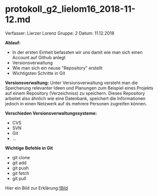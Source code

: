 # protokoll_g2_lielom16_2018-11-12.md

  Verfasser:  Lierzer Lorenz
  Gruppe:     2
  Datum:      11.12.2018
  
  **Ablauf:**
  * In der ersten Einheit befassten wir uns damit wie man sich einen Account auf Github anlegt
  * Versionsverwaltung
  * Wie man sich ein neuse "Repository" erstellt
  * Wichtigsten Schritte in Git
  
  
  **Versionsverwaltung:**
  Unter Versionsverwaltung versteht man die Speicherung relevanter Ideen und Planungen zum Beispiel eines Projekts auf einem Repository       (Verzeichniss) zu speichern. Dieses Repository arbeitet also ähnlich wie eine Datenbank, speichert die Informationen jedoch in einen     Netzwerk auf ds mehrere Personen zugreifen können.
  
   
          
  **Verschieden Versionsverwaltungssysteme:**
  * CVS
  * SVN
  * Git
  * ...
  
  
  **Wichtige Befehle in Git**
  * git clone
  * git add
  * git push
  * git fetch
  * git pull
  
  Hier ein Bild zur Erklärung:[!Bild](https://www.google.at/search?rlz=1C1CHBD_deAT773AT776&biw=1692&bih=811&tbm=isch&sa=1&ei=qazxW5e9BsH5sAf04ZygDg&q=git+push&oq=git+push&gs_l=img.3..0l6j0i30l4.32441.33108..34248...0.0..1.72.72.1......2....1j2..gws-wiz-img.....0.4nHqjfbPX6w#imgrc=8uxtOvzFYIQClM:)
  
  
  
          
          
